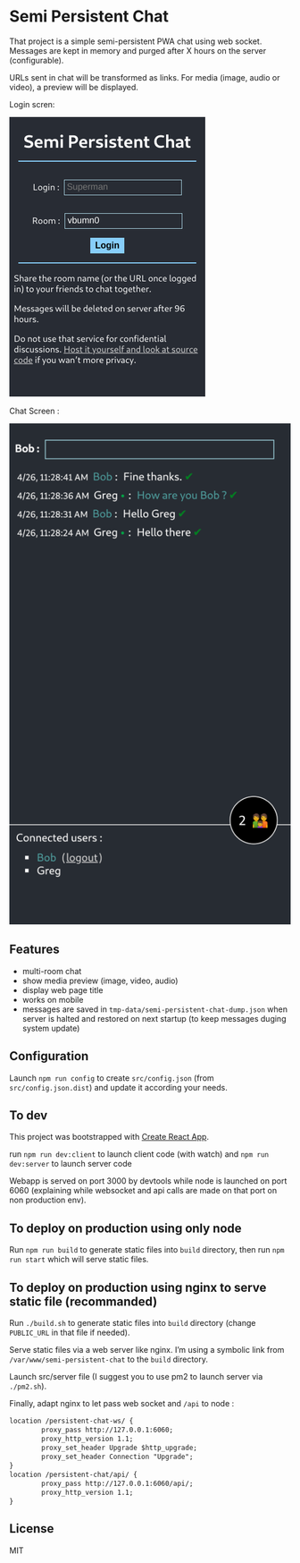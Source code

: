 # Semi Persistent Chat

That project is a simple semi-persistent PWA chat using web socket.
Messages are kept in memory and purged after X hours on the server (configurable).

URLs sent in chat will be transformed as links. For media (image, audio or video), a preview will be displayed.

Login scren:

![Screenshot of login screen](./semi-persistent-chat-login.png 'Login screen')

Chat Screen :

![Screenshot of a chat](./semi-persistent-chat.png 'Chat')


## Features

 - multi-room chat
 - show media preview (image, video, audio)
 - display web page title
 - works on mobile
 - messages are saved in `tmp-data/semi-persistent-chat-dump.json` when server is halted and restored on next startup (to keep messages duging system update)


## Configuration

Launch `npm run config` to create `src/config.json` (from `src/config.json.dist`) and update it according your needs.


## To dev

This project was bootstrapped with [Create React App](https://github.com/facebook/create-react-app).

run `npm run dev:client` to launch client code (with watch) and `npm run dev:server` to launch server code

Webapp is served on port 3000 by devtools while node is launched on port 6060 (explaining while websocket and api calls are made on that port on non production env).


## To deploy on production using only node

Run `npm run build` to generate static files into `build` directory, then run `npm run start` which will serve static files.


## To deploy on production using nginx to serve static file (recommanded)

Run `./build.sh` to generate static files into `build` directory (change `PUBLIC_URL` in that file if needed).

Serve static files via a web server like nginx.
I’m using a symbolic link from `/var/www/semi-persistent-chat` to the `build` directory.

Launch src/server file (I suggest you to use pm2 to launch server via `./pm2.sh`).

Finally, adapt nginx to let pass web socket and `/api` to node :

```
location /persistent-chat-ws/ {
        proxy_pass http://127.0.0.1:6060;
        proxy_http_version 1.1;
        proxy_set_header Upgrade $http_upgrade;
        proxy_set_header Connection "Upgrade";
}
location /persistent-chat/api/ {
        proxy_pass http://127.0.0.1:6060/api/;
        proxy_http_version 1.1;
}
```

## License

MIT